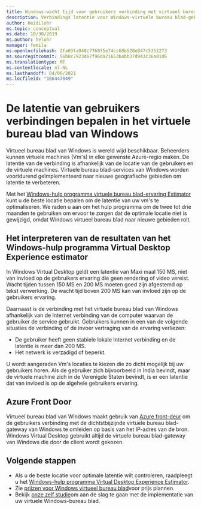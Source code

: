 ```yaml
---
title: Windows-wacht tijd voor gebruikers verbinding met virtueel bureau blad-Azure
description: Verbindings latentie voor Windows-virtuele bureau blad-gebruikers.
author: Heidilohr
ms.topic: conceptual
ms.date: 10/30/2019
ms.author: helohr
manager: femila
ms.openlocfilehash: 2fa03fa948c7768f5e74cc68b528e847c5351273
ms.sourcegitcommit: 56b0c7923d67f96da21653b4bb37d943c36a81d6
ms.translationtype: MT
ms.contentlocale: nl-NL
ms.lasthandoff: 04/06/2021
ms.locfileid: "106447849"
---
```

# <a name="determine-user-connection-latency-in-windows-virtual-desktop"></a>De latentie van gebruikers verbindingen bepalen in het virtuele bureau blad van Windows

Virtueel bureau blad van Windows is wereld wijd beschikbaar. Beheerders kunnen virtuele machines (Vm's) in elke gewenste Azure-regio maken. De latentie van de verbinding is afhankelijk van de locatie van de gebruikers en de virtuele machines. Virtuele bureau blad-services van Windows worden voortdurend geïmplementeerd naar nieuwe geografische gebieden om latentie te verbeteren.

Met het [Windows-hulp programma virtuele bureau blad-ervaring Estimator](https://azure.microsoft.com/services/virtual-desktop/assessment/) kunt u de beste locatie bepalen om de latentie van uw vm's te optimaliseren. We raden u aan om het hulp programma om de twee tot drie maanden te gebruiken om ervoor te zorgen dat de optimale locatie niet is gewijzigd, omdat Windows virtueel bureau blad naar nieuwe gebieden rolt.

## <a name="interpreting-results-from-the-windows-virtual-desktop-experience-estimator-tool"></a>Het interpreteren van de resultaten van het Windows-hulp programma Virtual Desktop Experience estimator

In Windows Virtual Desktop geldt een latentie van Maxi maal 150 MS, niet van invloed op de gebruikers ervaring die geen rendering of video vereist. Wacht tijden tussen 150 MS en 200 MS moeten goed zijn afgestemd op tekst verwerking. De wacht tijd boven 200 MS kan van invloed zijn op de gebruikers ervaring. 

Daarnaast is de verbinding met het virtuele bureau blad van Windows afhankelijk van de Internet verbinding van de computer waarvan de gebruiker de service gebruikt. Gebruikers kunnen in een van de volgende situaties de verbinding of de invoer vertraging van de ervaring verliezen:

 - De gebruiker heeft geen stabiele lokale Internet verbinding en de latentie is meer dan 200 MS.
 - Het netwerk is verzadigd of beperkt.

U wordt aangeraden Vm's locaties te kiezen die zo dicht mogelijk bij uw gebruikers horen. Als de gebruiker zich bijvoorbeeld in India bevindt, maar de virtuele machine zich in de Verenigde Staten bevindt, is er een latentie dat van invloed is op de algehele gebruikers ervaring. 

## <a name="azure-front-door"></a>Azure Front Door

Virtueel bureau blad van Windows maakt gebruik van [Azure front-deur](https://azure.microsoft.com/services/frontdoor/) om de gebruikers verbinding met de dichtstbijzijnde virtuele bureau blad-gateway van Windows te omleiden op basis van het IP-adres van de bron. Windows Virtual Desktop gebruikt altijd de virtuele bureau blad-gateway van Windows die door de client wordt gekozen.

## <a name="next-steps"></a>Volgende stappen

- Als u de beste locatie voor optimale latentie wilt controleren, raadpleegt u het [Windows-hulp programma Virtual Desktop Experience Estimator](https://azure.microsoft.com/services/virtual-desktop/assessment/).
- Zie [prijzen voor Windows virtueel bureau blad](https://azure.microsoft.com/pricing/details/virtual-desktop/)voor prijs plannen.
- Bekijk [onze zelf studie](https://docs.microsoft.com/azure/virtual-desktop/create-host-pools-azure-marketplace)om aan de slag te gaan met de implementatie van uw virtuele Windows-bureau blad.
